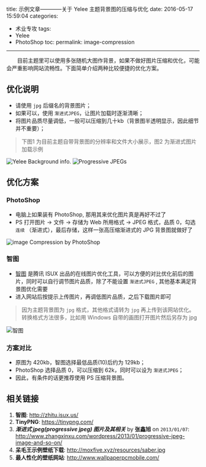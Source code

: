 title: 示例文章————关于 Yelee 主题背景图的压缩与优化
date: 2016-05-17 15:59:04
categories:
- 术业专攻
tags:
- Yelee
- PhotoShop
toc:
permalink: image-compression
---

　　目前主题里可以使用多张随机大图作背景，如果不做好图片压缩和优化，可能会严重影响网站流畅性。下面简单介绍两种比较便捷的优化方案。

<!-- more -->
## 优化说明
- 请使用 `jpg` 后缀名的背景图片；
- 如果可以，使用 `渐进式JPEG`，让图片加载时逐渐清晰；
- 将图片品质尽量调低，一般可以压缩到几十kb（背景图半透明显示，因此细节并不重要）；
> 下图1 为目前主题自带背景图的分辨率和文件大小展示，图2 为渐进式图片加载示例

![Yelee Background info.](/background/bg-4.jpg) ![Progressive JPEGs](/background/bg-2.jpg)

## 优化方案
### PhotoShop
- 电脑上如果装有 PhotoShop, 那用其来优化图片真是再好不过了
- PS 打开图片 → 文件 → 存储为 Web 所用格式 → JPEG 格式，品质 0，勾选 `连续` （渐进式），最后存储，这样一张高压缩渐进式的 JPG 背景图就做好了

![image Compression by PhotoShop](/background/bg-3.jpg)

### 智图
- [智图](http://zhitu.isux.us/) 是腾讯 ISUX 出品的在线图片优化工具，可以方便的对比优化前后的图片，同时可以自行调节图片品质，除了不能设置 `渐进式JPEG` , 其他基本满足背景图优化需要
- 进入网站后按提示上传图片，再调低图片品质，之后下载图片即可
> 因为主题背景图为 `jpg` 格式，其他格式请转为 `jpg` 再上传到该网站优化。转换格式方法很多，比如用 Windows 自带的画图打开图片然后另存为 jpg

![智图](/background/bg-5.jpg)

### 方案对比
- 原图为 420kb，智图选择最低品质(10)后约为 129kb；
- PhotoShop 选择品质 0，可以压缩到 62k，同时可以设为 `渐进式JPEG`；
- 因此，有条件的话更推荐使用 PS 压缩背景图。

## 相关链接
1. **智图**: <http://zhitu.isux.us/>
1. **TinyPNG**: <https://tinypng.com/>
1. ***渐进式 jpeg(progressive jpeg) 图片及其相关*** by **张鑫旭** on <code>2013/01/07</code>: <http://www.zhangxinxu.com/wordpress/2013/01/progressive-jpeg-image-and-so-on/>
1. **呆毛王示例壁纸下载**: <http://moxfive.xyz/resources/saber.jpg>
1. **最人性化的壁纸网站**: http://www.wallpaperpcmobile.com/